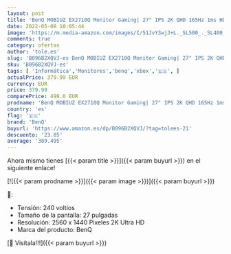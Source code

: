 ```yaml
---
layout: post
title: 'BenQ MOBIUZ EX2710Q Monitor Gaming| 27" IPS 2K QHD 165Hz 1ms HDR| 120Hz Compatible para Xbox Series X'
date: 2022-05-08 10:05:44
image: 'https://m.media-amazon.com/images/I/51JvY3wjJ+L._SL500_._SL400_.jpg'
comments: true
category: ofertas
author: 'tole.es'
slug: 'B096B2XQVJ-es BenQ MOBIUZ EX2710Q Monitor Gaming| 27" IPS 2K QHD 165Hz...'
sku: 'B096B2XQVJ-es'
tags: [ 'Informática','Monitores','benq','xbox','🇪🇸', ]
actualPrice: 379.99 EUR
currency: EUR
price: 379.99
comparePrice: 499.0 EUR
prodname: 'BenQ MOBIUZ EX2710Q Monitor Gaming| 27" IPS 2K QHD 165Hz 1ms HDR| 120Hz Compatible para Xbox Series X'
country: 'es'
flag: '🇪🇸'
brand: 'BenQ'
buyurl: 'https://www.amazon.es/dp/B096B2XQVJ/?tag=tolees-21'
descuento: '23.85'
average: '389.495'
---
```


Ahora mismo tienes [{{< param title >}}]({{< param buyurl >}}) en el siguiente enlace!

[![{{< param prodname >}}]({{< param image >}})]({{< param buyurl >}})

🔎:

- Tensión: 240 voltios
- Tamaño de la pantalla: 27 pulgadas
- Resolución: 2560 x 1440 Píxeles 2K Ultra HD
- Marca del producto: BenQ

[🛒 Visítala!!!]({{< param buyurl >}})
